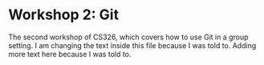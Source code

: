 # Workshop 2: Git

The second workshop of CS326, which covers how to use Git in a group setting.
I am changing the text inside this file because I was told to.
Adding more text here because I was told to.
